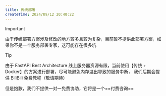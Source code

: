 ```yaml
---
title: 传统部署
createTime: 2024/09/12 20:40:22
---
```


> [!IMPORTANT]
> 由于传统部署方案涉及修改的地方较多且较为复杂，目前暂不提供此部署方案，如果你不是一个服务部署专家，这可能存在很多坑

> [!TIP]
> 由于 FastAPI Best Architecture 线上服务器资源有限，当前使用【传统 + Docker】的方案进行部署，尽可能避免内存溢出导致的服务中断，
> 我们后期会提供 BiliBili 免费教程（敬请期待）
> 
> 但是抱歉，我们不提供一对一免费协助，它将是一个==付费咨询==
